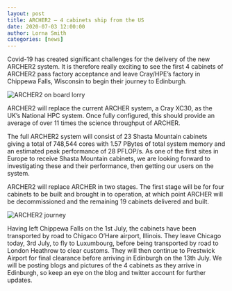 ```yaml
---
layout: post
title: ARCHER2 – 4 cabinets ship from the US
date: 2020-07-03 12:00:00
author: Lorna Smith
categories: [news]
---
```


Covid-19 has created significant challenges for the delivery of the new ARCHER2 system. It is therefore really exciting to see the first 4 cabinets of ARCHER2 pass factory acceptance and leave Cray/HPE’s factory in Chippewa Falls, Wisconsin to begin their journey to Edinburgh.

<img src="{{ site.baseurl }}/img/news/2020-07-02-ARCHER2-transit-padded.png" alt="ARCHER2 on board lorry" />


ARCHER2 will replace the current ARCHER system, a Cray XC30, as the UK’s National HPC system. Once fully configured, this should provide an average of over 11 times the science throughput of ARCHER.   

The full ARCHER2 system will consist of 23 Shasta Mountain cabinets giving a total of 748,544 cores with 1.57 PBytes of total system memory and an estimated peak performance of 28 PFLOP/s. As one of the first sites in Europe to receive Shasta Mountain cabinets, we are looking forward to investigating these and their performance, then getting our users on the system. 

ARCHER2 will replace ARCHER in two stages. The first stage will be for four cabinets to be built and brought in to operation, at which point ARCHER will be decommissioned and the remaining 19 cabinets delivered and built. 

<img src="{{ site.baseurl }}/img/news/2020-07-02-4-cabinet-journey.png" alt="ARCHER2 journey"/>

Having left Chippewa Falls on the 1st July, the cabinets have been transported by road to Chigaco O’Hare airport, Illinois. They leave Chicago today, 3rd July, to fly to Luxumbourg, before being transported by road to London Heathrow to clear customs. They will then continue to Prestwick Airport for final clearance before arriving in Edinburgh on the 13th July. We will be posting blogs and pictures of the 4 cabinets as they arrive in Edinburgh, so keep an eye on the blog and twitter account for further updates. 


